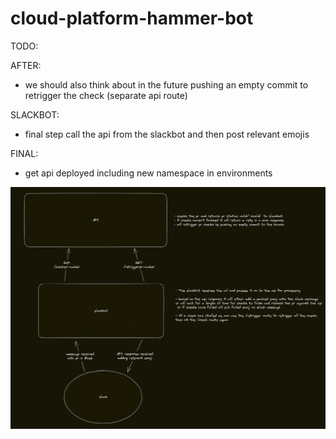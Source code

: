 # cloud-platform-hammer-bot

TODO: 

AFTER:
- we should also think about in the future pushing an empty commit to retrigger the check (separate api route)

SLACKBOT:
- final step call the api from the slackbot and then post relevant emojis

FINAL:
- get api deployed including new namespace in environments

![api diagram](./images/api_diagram.png)

